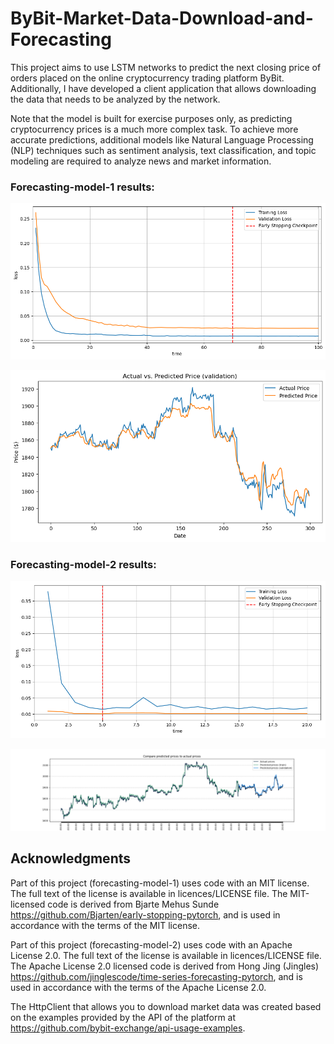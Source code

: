 # ByBit-Market-Data-Download-and-Forecasting

This project aims to use LSTM networks to predict the next closing price of orders placed on the online cryptocurrency trading platform ByBit. Additionally, I have developed a client application that allows downloading the data that needs to be analyzed by the network.

Note that the model is built for exercise purposes only, as predicting cryptocurrency prices is a much more complex task. To achieve more accurate predictions, additional models like Natural Language Processing (NLP) techniques such as sentiment analysis, text classification, and topic modeling are required to analyze news and market information.

### Forecasting-model-1 results:

![Loss functions](./imgs/f1_loss.png)

![Predictions on validation-set](./imgs/f1_pred.png)

### Forecasting-model-2 results:

![Loss functions](./imgs/f2_loss.png)

![Predictions on validation-set](./imgs/f2_pred.png)

## Acknowledgments

Part of this project (forecasting-model-1) uses code with an MIT license. The full text of the license is available in licences/LICENSE file. The MIT-licensed code is derived from Bjarte Mehus Sunde https://github.com/Bjarten/early-stopping-pytorch, and is used in accordance with the terms of the MIT license.

Part of this project (forecasting-model-2) uses code with an Apache License 2.0. The full text of the license is available in licences/LICENSE file. The Apache License 2.0 licensed code is derived from Hong Jing (Jingles) https://github.com/jinglescode/time-series-forecasting-pytorch, and is used in accordance with the terms of the Apache License 2.0.

The HttpClient that allows you to download market data was created based on the examples provided by the API of the platform at https://github.com/bybit-exchange/api-usage-examples.
